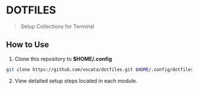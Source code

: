 # DOTFILES

> Setup Collections for Terminal

## How to Use

1. Clone this repository to **$HOME/.config**

```bash
git clone https://github.com/vocata/dotfiles.git $HOME/.config/dotfiles
```

2. View detailed setup steps located in each module.
